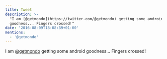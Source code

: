 ```yaml
---
title: Tweet
description: >-
  "I am [@getmondo](https://twitter.com/@getmondo) getting some android
  goodness... Fingers crossed!"
date: '2016-08-09T18:08:39+01:00'
mentions:
  - '@getmondo'
---
```

I am [@getmondo](https://twitter.com/@getmondo) getting some android goodness... Fingers crossed!
